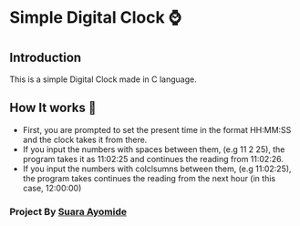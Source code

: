 # Simple Digital Clock :watch:

## Introduction 
This is a simple Digital Clock made in C language.

## How It works :eyes:

* First, you are prompted to set the present time in the format HH:MM:SS and the clock takes it from there. 
* If you input the numbers with spaces between them, (e.g 11 2 25), the program takes it as 11:02:25 and continues the reading from 11:02:26.
*  If you input the numbers with colclsumns between them, (e.g 11:02:25), the program takes continues the reading from the next hour (in this case, 12:00:00)

### Project By [Suara Ayomide](https://twitter.com/aysuarex)
